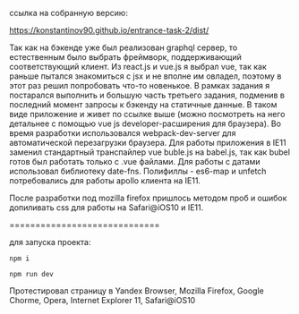 ссылка на собранную версию:

https://konstantinov90.github.io/entrance-task-2/dist/

Так как на бэкенде уже был реализован graphql сервер, то естественным было выбрать фреймворк, поддерживающий соответствующий клиент. Из react.js и vue.js я выбрал vue, так как раньше пытался знакомиться с jsx и не вполне им овладел, поэтому в этот раз решил попробовать что-то новенькое. В рамках задания я постарался выполнить и большую часть третьего задания, подменив в последний момент запросы к бэкенду на статичные данные. В таком виде приложение и живет по ссылке выше (можно посмотреть на него детальнее с помощью vue js developer-расширения для браузера).
Во время разработки использовался webpack-dev-server для автоматической перезагрузки браузера. Для работы приложения в IE11 заменил стандартный транспайлер vue buble.js на babel.js, так как bubel готов был работать только с .vue файлами. Для работы с датами использовал библиотеку date-fns. Полифиллы - es6-map и unfetch потребовались для работы apollo клиента на IE11.

После разработки под mozilla firefox пришлось методом проб и ошибок допиливать css для работы на Safari@iOS10 и IE11.

=============================

для запуска проекта: 

`npm i`

`npm run dev`

Протестировал страницу в Yandex Browser, Mozilla Firefox, Google Chorme, Opera, Internet Explorer 11, Safari@iOS10
